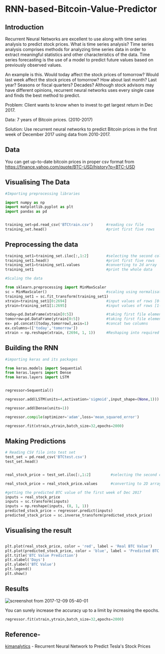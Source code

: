 # RNN-based-Bitcoin-Value-Predictor 
## Introduction

Recurrent Neural Networks are excellent to use along with time series analysis to predict stock prices. What is time series analysis? Time series analysis comprises methods for analyzing time series data in order to extract meaningful statistics and other characteristics of the data. Time series forecasting is the use of a model to predict future values based on previously observed values.

An example is this. Would today affect the stock prices of tomorrow? Would last week affect the stock prices of tomorrow? How about last month? Last year? Seasons or fiscal quarters? Decades? Although stock advisors may have different opinions, recurrent neural networks uses every single case and finds the best method to predict.

Problem: Client wants to know when to invest to get largest return in Dec 2017.

Data: 7 years of Bitcoin prices. (2010-2017)

Solution: Use recurrent neural networks to predict Bitcoin prices in the first week of December 2017 using data from 2010-2017.

## Data

You can get up-to-date bitcoin prices in proper csv format from https://finance.yahoo.com/quote/BTC-USD/history?p=BTC-USD

## Visualising The Data
```python
#Importing preprocessing libraries

import numpy as np
import matplotlib.pyplot as plt
import pandas as pd


training_set=pd.read_csv('BTCtrain.csv')      #reading csv file
training_set.head()                           #print first five rows

```
## Preprocessing the data
```python
training_set1=training_set.iloc[:,1:2]        #selecting the second column
training_set1.head()                          #print first five rows
training_set1=training_set1.values            #converting to 2d array
training_set1                                 #print the whole data

#Scaling the data

from sklearn.preprocessing import MinMaxScaler
sc = MinMaxScaler()                           #scaling using normalisation 
training_set1 = sc.fit_transform(training_set1)
xtrain=training_set1[0:2694]                  #input values of rows [0-2694]		   
ytrain=training_set1[1:2695]                  #input values of rows [1-2695]

today=pd.DataFrame(xtrain[0:5])               #taking first file elements of the row from xtrain
tomorrow=pd.DataFrame(ytrain[0:5])            #taking first file elements of the row from ytrain
ex= pd.concat([today,tomorrow],axis=1)        #concat two columns 
ex.columns=(['today','tomorrow'])
xtrain = np.reshape(xtrain, (2694, 1, 1))     #Reshaping into required shape for Keras

```
## Building the RNN

```python
#importing keras and its packages

from keras.models import Sequential
from keras.layers import Dense
from keras.layers import LSTM


regressor=Sequential()                                                      #initialize the RNN

regressor.add(LSTM(units=4,activation='sigmoid',input_shape=(None,1)))      #adding input layerand the LSTM layer 

regressor.add(Dense(units=1))                                               #ading output layers

regressor.compile(optimizer='adam',loss='mean_squared_error')               #compiling the RNN

regressor.fit(xtrain,ytrain,batch_size=32,epochs=2000)                      #fitting the RNN to the training set  
```
## Making Predictions 

```python
# Reading CSV file into test set
test_set = pd.read_csv('BTCtest.csv')
test_set.head()


real_stock_price = test_set.iloc[:,1:2]         #selecting the second column

real_stock_price = real_stock_price.values      #converting to 2D array

#getting the predicted BTC value of the first week of Dec 2017  
inputs = real_stock_price			
inputs = sc.transform(inputs)
inputs = np.reshape(inputs, (8, 1, 1))
predicted_stock_price = regressor.predict(inputs)
predicted_stock_price = sc.inverse_transform(predicted_stock_price)
```
## Visualising the result 
```python

plt.plot(real_stock_price, color = 'red', label = 'Real BTC Value')
plt.plot(predicted_stock_price, color = 'blue', label = 'Predicted BTC Value')
plt.title('BTC Value Prediction')
plt.xlabel('Days')
plt.ylabel('BTC Value')
plt.legend()
plt.show()
```

## Results 
![screenshot from 2017-12-09 05-40-01](https://user-images.githubusercontent.com/26405791/33792957-186dc214-dca6-11e7-9b11-2ffcc70027a4.png)


You can surely increase the accuracy up to a limit by increasing the epochs. 
```python 
regressor.fit(xtrain,ytrain,batch_size=32,epochs=2000)                      #fitting the RNN to the training set 
```

## Reference- 

[kimanalytics](https://github.com/kimanalytics/Recurrent-Neural-Network-to-Predict-Stock-Prices) - Recurrent Neural Network to Predict Tesla's Stock Prices
